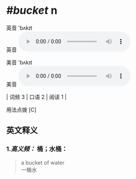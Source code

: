 # ***\#bucket*** n
英音 'bʌkɪt  
英音
<audio src="./media/bucket-B.aac" controls="controls"></audio>

美音 'bʌkɪt  
美音
<audio src="./media/bucket.aac" controls="controls"></audio>



| 词频 3 | 口语 2 | 阅读 1 |  

用法点拨  [C]

英文释义
---
### 1.*高义频：* **桶；水桶：**  

 > a bucket of water   
 > 一桶水    


